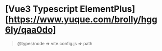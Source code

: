 # [Vue3 Typescript ElementPlus][https://www.yuque.com/brolly/hgg6ly/qaa0do]

> @types/node => vite.config.js => path
